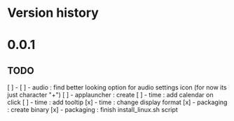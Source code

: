 # Version history

# 0.0.1
## TODO
[ ] - 
[ ] - audio : find better looking option for audio settings icon (for now its just character "+")
[ ] - applauncher : create
[ ] - time : add calendar on click
[ ] - time : add tooltip
[x] - time : change display format
[x] - packaging : create binary
[x] - packaging : finish install_linux.sh script